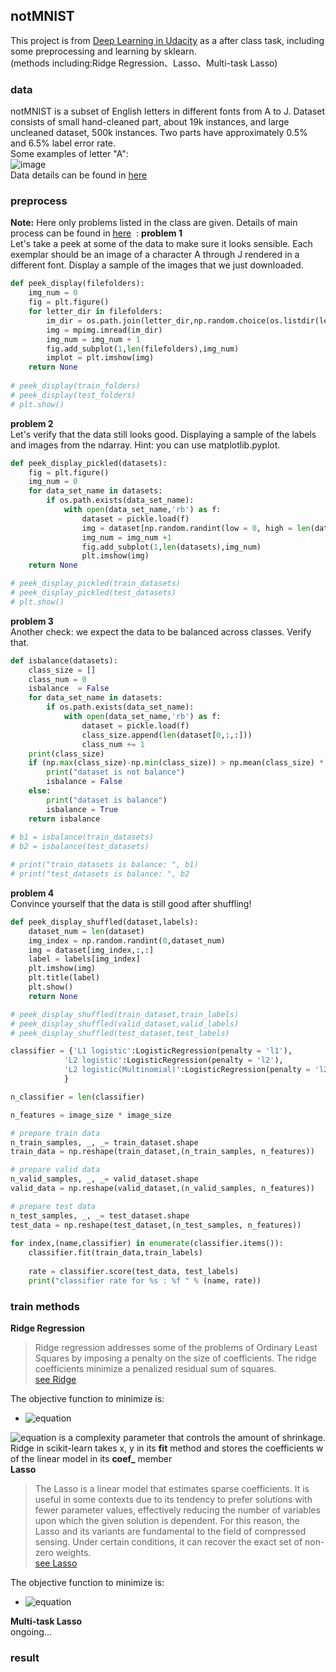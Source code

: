 ## notMNIST
This project is from [Deep Learning in Udacity](https://cn.udacity.com/course/deep-learning--ud730) as a after class task,  including some preprocessing and learning by sklearn.  
(methods including:Ridge Regression、Lasso、Multi-task Lasso)  
### data
notMNIST is a subset of English letters in different fonts from A to J. Dataset consists of small hand-cleaned part, about 19k instances, and large uncleaned dataset, 500k instances. Two parts have approximately 0.5% and 6.5% label error rate.  
Some examples of letter "A":  
![image](http://yaroslavvb.com/upload/notMNIST/nmn.png)  
Data details can be found in [here](http://yaroslavvb.blogspot.hk/2011/09/notmnist-dataset.html)
### preprocess
**Note:** Here only problems listed in the class are given. Details of main process can be found in [here](https://github.com/tensorflow/tensorflow/blob/master/tensorflow/examples/udacity/1_notmnist.ipynb)  : 
**problem 1**  
Let's take a peek at some of the data to make sure it looks sensible. Each exemplar should be an image of a character A through J rendered in a different font. Display a sample of the images that we just downloaded.  
```python
def peek_display(filefolders):
    img_num = 0
    fig = plt.figure()
    for letter_dir in filefolders:
        im_dir = os.path.join(letter_dir,np.random.choice(os.listdir(letter_dir)))
        img = mpimg.imread(im_dir)
        img_num = img_num + 1
        fig.add_subplot(1,len(filefolders),img_num)
        implot = plt.imshow(img)
    return None
    
# peek_display(train_folders)
# peek_display(test_folders)
# plt.show()
```    
**problem 2**   
Let's verify that the data still looks good. Displaying a sample of the labels and images from the ndarray. Hint: you can use matplotlib.pyplot.   
```python  
def peek_display_pickled(datasets):
    fig = plt.figure()
    img_num = 0
    for data_set_name in datasets:
        if os.path.exists(data_set_name):
            with open(data_set_name,'rb') as f:
                dataset = pickle.load(f)
                img = dataset[np.random.randint(low = 0, high = len(dataset)),:,:]
                img_num = img_num +1
                fig.add_subplot(1,len(datasets),img_num)
                plt.imshow(img)
    return None

# peek_display_pickled(train_datasets)
# peek_display_pickled(test_datasets)
# plt.show()     
```   
**problem 3**     
Another check: we expect the data to be balanced across classes. Verify that.  
```  python
def isbalance(datasets):
    class_size = []
    class_num = 0
    isbalance  = False
    for data_set_name in datasets:
        if os.path.exists(data_set_name):
            with open(data_set_name,'rb') as f:
                dataset = pickle.load(f)
                class_size.append(len(dataset[0,:,:]))
                class_num += 1
    print(class_size)
    if (np.max(class_size)-np.min(class_size)) > np.mean(class_size) * 0.1 : 
        print("dataset is not balance")
        isbalance = False
    else:
        print("dataset is balance")
        isbalance = True
    return isbalance
    
# b1 = isbalance(train_datasets)
# b2 = isbalance(test_datasets)

# print("train_datasets is balance: ", b1)
# print("test_datasets is balance: ", b2
```   
**problem 4**   
Convince yourself that the data is still good after shuffling!   
```  python
def peek_display_shuffled(dataset,labels):
    dataset_num = len(dataset)
    img_index = np.random.randint(0,dataset_num)
    img = dataset[img_index,:,:]
    label = labels[img_index]
    plt.imshow(img)
    plt.title(label)
    plt.show()
    return None

# peek_display_shuffled(train_dataset,train_labels)
# peek_display_shuffled(valid_dataset,valid_labels)
# peek_display_shuffled(test_dataset,test_labels)
```  
``` python
classifier = {'L1 logistic':LogisticRegression(penalty = 'l1'),
            'L2 logistic':LogisticRegression(penalty = 'l2'),
            'L2 logistic(Multinomial)':LogisticRegression(penalty = 'l2',solver='lbfgs',multi_class='multinomial'),
            }

n_classifier = len(classifier)

n_features = image_size * image_size

# prepare train data
n_train_samples, _, _= train_dataset.shape
train_data = np.reshape(train_dataset,(n_train_samples, n_features))

# prepare valid data
n_valid_samples, _, _= valid_dataset.shape
valid_data = np.reshape(valid_dataset,(n_valid_samples, n_features))

# prepare test data
n_test_samples, _, _= test_dataset.shape
test_data = np.reshape(test_dataset,(n_test_samples, n_features))
            
for index,(name,classifier) in enumerate(classifier.items()):
    classifier.fit(train_data,train_labels)
            
    rate = classifier.score(test_data, test_labels)
    print("classifier rate for %s : %f " % (name, rate))
```  
### train methods
**Ridge Regression**  
>Ridge regression addresses some of the problems of Ordinary Least Squares by imposing a penalty on the size of coefficients. The ridge coefficients minimize a penalized residual sum of squares.  
[see Ridge](https://en.wikipedia.org/wiki/Ridge)  

The objective function to minimize is:

* ![equation](http://latex.codecogs.com/gif.latex?\min&space;_\omega&space;\left&space;\|&space;X\omega&space;-&space;y&space;\right&space;\|{_{2}}^{2}&space;&plus;&space;\left&space;\|&space;\alpha&space;\right&space;\|{_{2}}^{2})  

![equation](http://latex.codecogs.com/gif.latex?\alpha&space;>&space;0)  is a complexity parameter that controls the amount of shrinkage. Ridge in scikit-learn takes x, y in its **fit** method and stores the coefficients w of the linear model in its **coef_** member  
**Lasso**    
>The Lasso is a linear model that estimates sparse coefficients. It is useful in some contexts due to its tendency to prefer solutions with fewer parameter values, effectively reducing the number of variables upon which the given solution is dependent. For this reason, the Lasso and its variants are fundamental to the field of compressed sensing. Under certain conditions, it can recover the exact set of non-zero weights.  
[see Lasso](https://en.wikipedia.org/wiki/Lasso_(statistics))  

The objective function to minimize is:

* ![equation](http://latex.codecogs.com/gif.latex?\min&space;_\omega&space;\frac{1}{2n_{samples}}\left&space;\|&space;X\omega-y&space;\right&space;\|{_{2}}^{2}&plus;\alpha\left&space;\|&space;\omega&space;\right&space;\|_{1})

**Multi-task Lasso**  
ongoing...
### result
